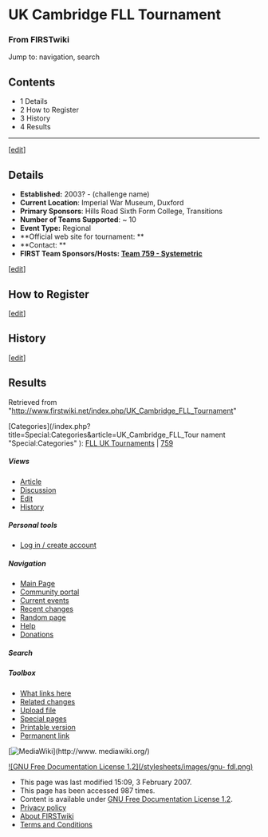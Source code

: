# UK Cambridge FLL Tournament

### From FIRSTwiki

Jump to: navigation, search

## Contents

  * 1 Details
  * 2 How to Register
  * 3 History
  * 4 Results  
---  
  
[[edit](/index.php?title=UK_Cambridge_FLL_Tournament&action=edit&section=1
"Edit section: Details" )]

## Details

  * **Established:** 2003? - (challenge name) 
  * **Current Location**: Imperial War Museum, Duxford 
  * **Primary Sponsors**: Hills Road Sixth Form College, Transitions 
  * **Number of Teams Supported**: ~ 10 
  * **Event Type:** Regional 
  * **Official web site for tournament: **
  * **Contact: **
  * **FIRST Team Sponsors/Hosts: [Team 759 - Systemetric](/index.php/759 "759" )**

[[edit](/index.php?title=UK_Cambridge_FLL_Tournament&action=edit&section=2
"Edit section: How to Register" )]

## How to Register

[[edit](/index.php?title=UK_Cambridge_FLL_Tournament&action=edit&section=3
"Edit section: History" )]

## History

[[edit](/index.php?title=UK_Cambridge_FLL_Tournament&action=edit&section=4
"Edit section: Results" )]

## Results

Retrieved from
"<http://www.firstwiki.net/index.php/UK_Cambridge_FLL_Tournament>"

[Categories](/index.php?title=Special:Categories&article=UK_Cambridge_FLL_Tour
nament "Special:Categories" ): [FLL UK
Tournaments](/index.php/Category:FLL_UK_Tournaments "Category:FLL UK
Tournaments" ) | [759](/index.php/Category:759 "Category:759" )

##### Views

  * [Article](/index.php/UK_Cambridge_FLL_Tournament)
  * [Discussion](/index.php?title=Talk:UK_Cambridge_FLL_Tournament&action=edit)
  * [Edit](/index.php?title=UK_Cambridge_FLL_Tournament&action=edit)
  * [History](/index.php?title=UK_Cambridge_FLL_Tournament&action=history)

##### Personal tools

  * [Log in / create account](/index.php?title=Special:Userlogin&returnto=UK_Cambridge_FLL_Tournament)

[](/index.php/Main_Page "Main Page" )

##### Navigation

  * [Main Page](/index.php/Main_Page)
  * [Community portal](/index.php/FIRSTwiki:Community_portal)
  * [Current events](/index.php/Current_events)
  * [Recent changes](/index.php/Special:Recentchanges)
  * [Random page](/index.php/Special:Random)
  * [Help](/index.php/Help:Contents)
  * [Donations](/index.php/FIRSTwiki:Site_support)

##### Search



##### Toolbox

  * [What links here](/index.php/Special:Whatlinkshere/UK_Cambridge_FLL_Tournament)
  * [Related changes](/index.php/Special:Recentchangeslinked/UK_Cambridge_FLL_Tournament)
  * [Upload file](/index.php/Special:Upload)
  * [Special pages](/index.php/Special:Specialpages)
  * [Printable version](/index.php?title=UK_Cambridge_FLL_Tournament&printable=yes)
  * [Permanent link](/index.php?title=UK_Cambridge_FLL_Tournament&oldid=54374)

[![MediaWiki](/skins/common/images/poweredby_mediawiki_88x31.png)](http://www.
mediawiki.org/)

[![GNU Free Documentation License 1.2](/stylesheets/images/gnu-
fdl.png)](http://www.gnu.org/copyleft/fdl.html)

  * This page was last modified 15:09, 3 February 2007.
  * This page has been accessed 987 times.
  * Content is available under [GNU Free Documentation License 1.2](http://www.gnu.org/copyleft/fdl.html "http://www.gnu.org/copyleft/fdl.html" ).
  * [Privacy policy](/index.php/FIRSTwiki:Privacy_policy "FIRSTwiki:Privacy policy" )
  * [About FIRSTwiki](/index.php/FIRSTwiki:About "FIRSTwiki:About" )
  * [Terms and Conditions](/index.php/FIRSTwiki:Terms_and_conditions "FIRSTwiki:Terms and conditions" )

